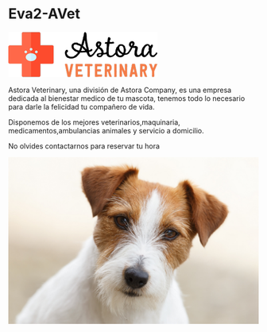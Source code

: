 # Eva2-AVet



![vet](https://github.com/radmis1/Eva2-AVet/blob/master/imgaes/logo.png)



Astora Veterinary, una división de Astora Company, es una empresa dedicada al bienestar medico de tu mascota, tenemos todo lo necesario para darle la felicidad tu compañero de vida.

Disponemos de los mejores veterinarios,maquinaria, medicamentos,ambulancias animales y servicio a domicilio.

No olvides contactarnos para reservar tu hora


![perro](https://github.com/radmis1/Eva2-AVet/blob/master/imgaes/perro.png)
